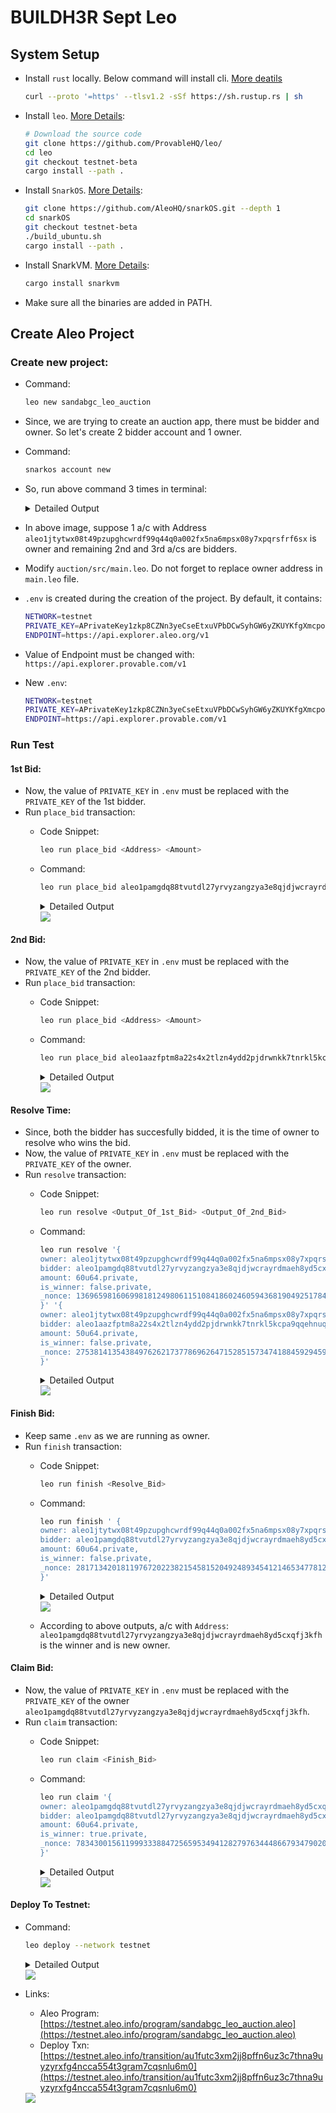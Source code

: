 # BUILDH3R Sept Leo

## System Setup
-  Install `rust` locally. Below command will install cli. [More deatils](https://www.rust-lang.org/tools/install)
    ```sh
    curl --proto '=https' --tlsv1.2 -sSf https://sh.rustup.rs | sh
    ```

- Install `leo`. [More Details](https://github.com/ProvableHQ/leo/):
    ```sh
    # Download the source code
    git clone https://github.com/ProvableHQ/leo/
    cd leo
    git checkout testnet-beta
    cargo install --path .
    ```

- Install `SnarkOS`. [More Details](https://github.com/ProvableHQ/snarkOS):
    ```sh
    git clone https://github.com/AleoHQ/snarkOS.git --depth 1
    cd snarkOS
    git checkout testnet-beta
    ./build_ubuntu.sh
    cargo install --path .
    ```

- Install SnarkVM. [More Details](https://github.com/ProvableHQ/snarkVM):
    ```sh
    cargo install snarkvm
    ```

- Make sure all the binaries are added in PATH.

## Create Aleo Project
### Create new project:
- Command:
    ```sh
    leo new sandabgc_leo_auction
    ```

- Since, we are trying to create an auction app, there must be bidder and owner. So let's create 2 bidder account and 1 owner.
- Command:
    ```sh
    snarkos account new
    ```
- So, run above command 3 times in terminal:
    <details><summary> Detailed Output </summary><blockquote>

    ~~~
    $ snarkos account new

    Private Key  <redacted>
        View Key  <redacted>
        Address  aleo1jtytwx08t49pzupghcwrdf99q44q0a002fx5na6mpsx08y7xpqrsfrf6sx

    $ snarkos account new

    Private Key  <redacted>
        View Key  <redacted>
        Address  aleo1pamgdq88tvutdl27yrvyzangzya3e8qjdjwcrayrdmaeh8yd5cxqfj3kfh

    $ snarkos account new

    Private Key  <redacted>
        View Key  <redacted>
        Address  aleo1aazfptm8a22s4x2tlzn4ydd2pjdrwnkk7tnrkl5kcpa9qqehnuqst7qhfv
    ~~~
    
    </blockquote></details>

- In above image, suppose 1 a/c with Address `aleo1jtytwx08t49pzupghcwrdf99q44q0a002fx5na6mpsx08y7xpqrsfrf6sx` is owner and remaining 2nd and 3rd a/cs are bidders. 

- Modify `auction/src/main.leo`. Do not forget to replace owner address in `main.leo` file.

- `.env` is created during the creation of the project. By default, it contains:
    ```sh
    NETWORK=testnet
    PRIVATE_KEY=APrivateKey1zkp8CZNn3yeCseEtxuVPbDCwSyhGW6yZKUYKfgXmcpoGPWH
    ENDPOINT=https://api.explorer.aleo.org/v1
    ```

- Value of Endpoint must be changed with: `https://api.explorer.provable.com/v1`
- New `.env`:
    ```sh
    NETWORK=testnet
    PRIVATE_KEY=APrivateKey1zkp8CZNn3yeCseEtxuVPbDCwSyhGW6yZKUYKfgXmcpoGPWH
    ENDPOINT=https://api.explorer.provable.com/v1
    ```

### Run Test
#### 1st Bid:
- Now, the value of `PRIVATE_KEY` in `.env` must be replaced with the `PRIVATE_KEY` of the 1st bidder.
- Run `place_bid` transaction:
    - Code Snippet:
        ```sh
        leo run place_bid <Address> <Amount>
        ```
    
    - Command:
        ```sh
        leo run place_bid aleo1pamgdq88tvutdl27yrvyzangzya3e8qjdjwcrayrdmaeh8yd5cxqfj3kfh 60u64
        ```
        <details><summary> Detailed Output </summary><blockquote>

        ~~~
        $ leo run place_bid aleo1pamgdq88tvutdl27yrvyzangzya3e8qjdjwcrayrdmaeh8yd5cxqfj3kfh 60u64
            Leo ✅ Compiled 'sandabgc_leo_auction.aleo' into Aleo instructions

        ⛓  Constraints

        •  'sandabgc_leo_auction.aleo/place_bid' - 2,026 constraints (called 1 time)

        ➡️  Output

        • {
        owner: aleo1jtytwx08t49pzupghcwrdf99q44q0a002fx5na6mpsx08y7xpqrsfrf6sx.private,
        bidder: aleo1pamgdq88tvutdl27yrvyzangzya3e8qjdjwcrayrdmaeh8yd5cxqfj3kfh.private,
        amount: 60u64.private,
        is_winner: false.private,
        _nonce: 136965981606998181249806115108418602460594368190492517843026311691999895325group.public
        }

            Leo ✅ Finished 'sandabgc_leo_auction.aleo/place_bid'
        ~~~

        </blockquote></details>
       
        <img src="./Assets/1st-bidder.png">
        
#### 2nd Bid:
- Now, the value of `PRIVATE_KEY` in `.env` must be replaced with the `PRIVATE_KEY` of the 2nd bidder.
- Run `place_bid` transaction:
    - Code Snippet:
        ```sh
        leo run place_bid <Address> <Amount>
        ```
    
    - Command:
        ```sh
        leo run place_bid aleo1aazfptm8a22s4x2tlzn4ydd2pjdrwnkk7tnrkl5kcpa9qqehnuqst7qhfv 50u64
        ```
        <details><summary> Detailed Output </summary><blockquote>

        ~~~
        $ leo run place_bid aleo1aazfptm8a22s4x2tlzn4ydd2pjdrwnkk7tnrkl5kcpa9qqehnuqst7qhfv 50u64
            Leo ✅ Compiled 'sandabgc_leo_auction.aleo' into Aleo instructions

        ⛓  Constraints

        •  'sandabgc_leo_auction.aleo/place_bid' - 2,026 constraints (called 1 time)

        ➡️  Output

        • {
        owner: aleo1jtytwx08t49pzupghcwrdf99q44q0a002fx5na6mpsx08y7xpqrsfrf6sx.private,
        bidder: aleo1aazfptm8a22s4x2tlzn4ydd2pjdrwnkk7tnrkl5kcpa9qqehnuqst7qhfv.private,
        amount: 50u64.private,
        is_winner: false.private,
        _nonce: 2753814135438497626217377869626471528515734741884592945999058511093464322401group.public
        }

            Leo ✅ Finished 'sandabgc_leo_auction.aleo/place_bid'
        ~~~

        </blockquote></details>
       
        <img src="./Assets/2nd-bidder.png">

#### Resolve Time:
- Since, both the bidder has succesfully bidded, it is the time of owner to resolve who wins the bid.
- Now, the value of `PRIVATE_KEY` in `.env` must be replaced with the `PRIVATE_KEY` of the owner.
- Run `resolve` transaction:
    - Code Snippet:
        ```sh
        leo run resolve <Output_Of_1st_Bid> <Output_Of_2nd_Bid>
        ```
    
    - Command:
        ```sh
        leo run resolve '{
        owner: aleo1jtytwx08t49pzupghcwrdf99q44q0a002fx5na6mpsx08y7xpqrsfrf6sx.private,
        bidder: aleo1pamgdq88tvutdl27yrvyzangzya3e8qjdjwcrayrdmaeh8yd5cxqfj3kfh.private,
        amount: 60u64.private,
        is_winner: false.private,
        _nonce: 136965981606998181249806115108418602460594368190492517843026311691999895325group.public
        }' '{
        owner: aleo1jtytwx08t49pzupghcwrdf99q44q0a002fx5na6mpsx08y7xpqrsfrf6sx.private,
        bidder: aleo1aazfptm8a22s4x2tlzn4ydd2pjdrwnkk7tnrkl5kcpa9qqehnuqst7qhfv.private,
        amount: 50u64.private,
        is_winner: false.private,
        _nonce: 2753814135438497626217377869626471528515734741884592945999058511093464322401group.public
        }'
        ```
        <details><summary> Detailed Output </summary><blockquote>

        ~~~
        $ leo run resolve '{
        owner: aleo1jtytwx08t49pzupghcw> rdf99q44q0a002fx5na6mpsx08y7xpqrsfrf6sx.private,
        b> idder: aleo1pamgdq88tvutdl27yrvyzangzya3e8qjdjwcrayrdmaeh8yd5cxqfj3kfh.private,
        amount: 60u64.privat> e,
        is_winner: false.private,
        _nonce: 1369659816069> > 98181249806115108418602460594368190492517843026311691999895325group.public
        }' '{
        owner: aleo1jtytwx0> > 8t49pzupghcwrdf99q44q0a002fx5na6mpsx08y7xpqrsfrf6sx.private,
        bidder: aleo1aazfptm8a22s4x2tlzn4ydd2pj> drwnkk7tnrkl5kcpa9qqehnuqst7qhfv.private,
        amount: > 50u64.private,
        is_winner: false.private,
        _nonce: 2> > 753814135438497626217377869626471528515734741884592945999058511093464322401group.public
        }'> 
            Leo ✅ Compiled 'sandabgc_leo_auction.aleo' into Aleo instructions

        ⛓  Constraints

        •  'sandabgc_leo_auction.aleo/resolve' - 2,161 constraints (called 1 time)

        ➡️  Output

        • {
        owner: aleo1jtytwx08t49pzupghcwrdf99q44q0a002fx5na6mpsx08y7xpqrsfrf6sx.private,
        bidder: aleo1pamgdq88tvutdl27yrvyzangzya3e8qjdjwcrayrdmaeh8yd5cxqfj3kfh.private,
        amount: 60u64.private,
        is_winner: false.private,
        _nonce: 2817134201811976720223821545815204924893454121465347781244068859277490950238group.public
        }

            Leo ✅ Finished 'sandabgc_leo_auction.aleo/resolve'
        ~~~

        </blockquote></details>
       
        <img src="./Assets/bid-resolve.png">

#### Finish Bid:
- Keep same `.env` as we are running as owner.
- Run `finish` transaction:
    - Code Snippet:
        ```sh
        leo run finish <Resolve_Bid>
        ```
    
    - Command:
        ```sh
        leo run finish ' {
        owner: aleo1jtytwx08t49pzupghcwrdf99q44q0a002fx5na6mpsx08y7xpqrsfrf6sx.private,
        bidder: aleo1pamgdq88tvutdl27yrvyzangzya3e8qjdjwcrayrdmaeh8yd5cxqfj3kfh.private,
        amount: 60u64.private,
        is_winner: false.private,
        _nonce: 2817134201811976720223821545815204924893454121465347781244068859277490950238group.public
        }'
        ```
        <details><summary> Detailed Output </summary><blockquote>

        ~~~
        $ leo run finish ' {
        owner: aleo1jtytwx08t49pzupghcw> rdf99q44q0a002fx5na6mpsx08y7xpqrsfrf6sx.private,
        b> idder: aleo1pamgdq88tvutdl27yrvyzangzya3e8qjdjwcrayrdmaeh8yd5cxqfj3kfh.private,
        amount: 60u64.privat> e,
        is_winner: false.private,
        _nonce: 2817134201811> > 976720223821545815204924893454121465347781244068859277490950238group.public
        }'> 
            Leo ✅ Compiled 'sandabgc_leo_auction.aleo' into Aleo instructions

        ⛓  Constraints

        •  'sandabgc_leo_auction.aleo/finish' - 2,026 constraints (called 1 time)

        ➡️  Output

        • {
        owner: aleo1pamgdq88tvutdl27yrvyzangzya3e8qjdjwcrayrdmaeh8yd5cxqfj3kfh.private,
        bidder: aleo1pamgdq88tvutdl27yrvyzangzya3e8qjdjwcrayrdmaeh8yd5cxqfj3kfh.private,
        amount: 60u64.private,
        is_winner: true.private,
        _nonce: 7834300156119993338847256595349412827976344486679347902047430990163050189616group.public
        }

            Leo ✅ Finished 'sandabgc_leo_auction.aleo/finish'
        ~~~

        </blockquote></details>
       
        <img src="./Assets/finish-bid.png">

    - According to above outputs, a/c with `Address`: `aleo1pamgdq88tvutdl27yrvyzangzya3e8qjdjwcrayrdmaeh8yd5cxqfj3kfh` is the winner and is new owner.

#### Claim Bid:
- Now, the value of `PRIVATE_KEY` in `.env` must be replaced with the `PRIVATE_KEY` of the owner `aleo1pamgdq88tvutdl27yrvyzangzya3e8qjdjwcrayrdmaeh8yd5cxqfj3kfh`.
- Run `claim` transaction:
    - Code Snippet:
        ```sh
        leo run claim <Finish_Bid>
        ```
    
    - Command:
        ```sh
        leo run claim '{
        owner: aleo1pamgdq88tvutdl27yrvyzangzya3e8qjdjwcrayrdmaeh8yd5cxqfj3kfh.private,
        bidder: aleo1pamgdq88tvutdl27yrvyzangzya3e8qjdjwcrayrdmaeh8yd5cxqfj3kfh.private,
        amount: 60u64.private,
        is_winner: true.private,
        _nonce: 7834300156119993338847256595349412827976344486679347902047430990163050189616group.public
        }'
        ```
        <details><summary> Detailed Output </summary><blockquote>

        ~~~
        $ leo run claim '{
        owner: aleo1pamgdq88tvutdl27yrvyz> angzya3e8qjdjwcrayrdmaeh8yd5cxqfj3kfh.private,
        bid> der: aleo1pamgdq88tvutdl27yrvyzangzya3e8qjdjwcrayrdmaeh8yd5cxqfj3kfh.private,
        amount: 60u64.private,> 
        is_winner: true.private,
        _nonce: 7834300156119993> > 338847256595349412827976344486679347902047430990163050189616group.public
        }'> 
            Leo ✅ Compiled 'sandabgc_leo_auction.aleo' into Aleo instructions

        ⛓  Constraints

        •  'sandabgc_leo_auction.aleo/claim' - 2,021 constraints (called 1 time)

        ➡️  Output

        • {
        owner: aleo1pamgdq88tvutdl27yrvyzangzya3e8qjdjwcrayrdmaeh8yd5cxqfj3kfh.private,
        amount: 60u64.private,
        _nonce: 3692408662133577277974215449217403627688798853307095117158178224656233133749group.public
        }

            Leo ✅ Finished 'sandabgc_leo_auction.aleo/claim'
        ~~~

        </blockquote></details>
       
        <img src="./Assets/claim-bid.png">

#### Deploy To Testnet:
- Command:
    ```sh
    leo deploy --network testnet
    ```


    <details><summary> Detailed Output </summary><blockquote>

    ~~~
    $ leo deploy --network testnet
        Leo ✅ Compiled 'sandabgc_leo_auction.aleo' into Aleo instructions
    📦 Creating deployment transaction for 'sandabgc_leo_auction.aleo'...


    ⚠️  "powers-of-beta-17.usrs.7c27308" does not exist. Downloading and storing it (in "/home/vagrant/.aleo/resources/powers-of-beta-17.usrs.7c27308").

    Installation - Downloading "https://parameters.aleo.org/mainnet/powers-of-beta-17.usrs.7c27308"
    Installation - 100.00% complete (6 MB total)   Installation - Storing file in "/home/vagrant/.aleo/resources/powers-of-beta-17.usrs.7c27308"

    ⚠️  "shifted-powers-of-beta-17.usrs.2025178" does not exist. Downloading and storing it (in "/home/vagrant/.aleo/resources/shifted-powers-of-beta-17.usrs.2025178").

    Installation - Downloading "https://parameters.aleo.org/mainnet/shifted-powers-of-beta-17.usrs.2025178"
    Installation - 100.00% complete (6 MB total)   Installation - Storing file in "/home/vagrant/.aleo/resources/shifted-powers-of-beta-17.usrs.2025178"

    ⚠️  "powers-of-beta-18.usrs.7a12bcb" does not exist. Downloading and storing it (in "/home/vagrant/.aleo/resources/powers-of-beta-18.usrs.7a12bcb").

    Installation - Downloading "https://parameters.aleo.org/mainnet/powers-of-beta-18.usrs.7a12bcb"
    Installation - 100.00% complete (12 MB total)   Installation - Storing file in "/home/vagrant/.aleo/resources/powers-of-beta-18.usrs.7a12bcb"

    Base deployment cost for 'sandabgc_leo_auction.aleo' is 11.4031 credits.

    +---------------------------+----------------+
    | sandabgc_leo_auction.aleo | Cost (credits) |
    +---------------------------+----------------+
    | Transaction Storage       | 2.782000       |
    +---------------------------+----------------+
    | Program Synthesis         | 7.621100       |
    +---------------------------+----------------+
    | Namespace                 | 1.000000       |
    +---------------------------+----------------+
    | Priority Fee              | 0.000000       |
    +---------------------------+----------------+
    | Total                     | 11.403100      |
    +---------------------------+----------------+

    Your current public balance is 15 credits.

    ? Do you want to submit deployment of program `sandabgc_leo_auction.aleo.aleo` to network testnet via endpoint https://api.explorer.provable.com/v1 using address aleo1jtytwx08t49pzupghcwrdf99
    ✔ Do you want to submit deployment of program `sandabgc_leo_auction.aleo.aleo` to network testnet via endpoint https://api.explorer.provable.com/v1 using address aleo1jtytwx08t49pzupghcwrdf99q44q0a002fx5na6mpsx08y7xpqrsfrf6sx? · yes
    ✅ Created deployment transaction for 'sandabgc_leo_auction.aleo'

    Broadcasting transaction to https://api.explorer.provable.com/v1/testnet/transaction/broadcast...

    ⌛ Deployment at1eyyw2w6tpyy5qsf2l5rwma2cms59uzf9uq6mphtendy3r6f70yqsys7n8a ('sandabgc_leo_auction.aleo') has been broadcast to https://api.explorer.provable.com/v1/testnet/transaction/broadcast.
    ~~~

    </blockquote></details>

    <img src="./Assets/deploy-to-testnet.png">


- Links: 
    - Aleo Program: [https://testnet.aleo.info/program/sandabgc_leo_auction.aleo](https://testnet.aleo.info/program/sandabgc_leo_auction.aleo)
    - Deploy Txn: [https://testnet.aleo.info/transition/au1futc3xm2jj8pffn6uz3c7thna9uyzyrxfg4ncca554t3gram7cqsnlu6m0](https://testnet.aleo.info/transition/au1futc3xm2jj8pffn6uz3c7thna9uyzyrxfg4ncca554t3gram7cqsnlu6m0) 

    <img src="./Assets/testnet-program.png">